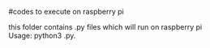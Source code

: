 #codes to execute on raspberry pi <br />

this folder contains .py files which will run on raspberry pi <br />
Usage:
      python3 <filename>.py.
